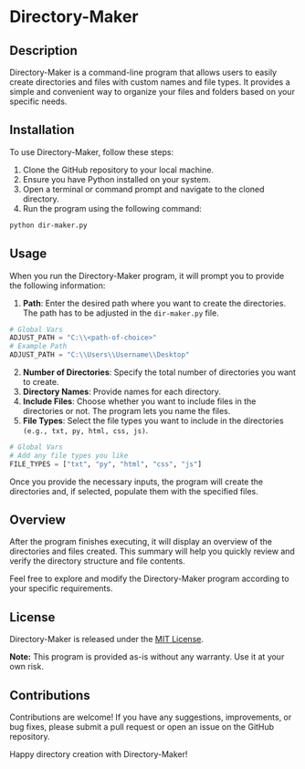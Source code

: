# Directory-Maker

## Description
Directory-Maker is a command-line program that allows users to easily create directories and files with custom names and file types. It provides a simple and convenient way to organize your files and folders based on your specific needs.

## Installation
To use Directory-Maker, follow these steps:

1. Clone the GitHub repository to your local machine.
2. Ensure you have Python installed on your system.
3. Open a terminal or command prompt and navigate to the cloned directory.
4. Run the program using the following command:

```bash
python dir-maker.py
```

## Usage
When you run the Directory-Maker program, it will prompt you to provide the following information:

1. **Path**: Enter the desired path where you want to create the directories. The path has to be adjusted in the `dir-maker.py` file.
```python
# Global Vars
ADJUST_PATH = "C:\\<path-of-choice>"
# Example Path
ADJUST_PATH = "C:\\Users\\Username\\Desktop"
```
2. **Number of Directories**: Specify the total number of directories you want to create.
3. **Directory Names**: Provide names for each directory.
4. **Include Files**: Choose whether you want to include files in the directories or not. The program lets you name the files.
5. **File Types**: Select the file types you want to include in the directories `(e.g., txt, py, html, css, js)`.
```python
# Global Vars
# Add any file types you like
FILE_TYPES = ["txt", "py", "html", "css", "js"]
```

Once you provide the necessary inputs, the program will create the directories and, if selected, populate them with the specified files.

## Overview
After the program finishes executing, it will display an overview of the directories and files created. This summary will help you quickly review and verify the directory structure and file contents.

Feel free to explore and modify the Directory-Maker program according to your specific requirements.

## License
Directory-Maker is released under the [MIT License](https://opensource.org/licenses/MIT).

**Note:** This program is provided as-is without any warranty. Use it at your own risk.

## Contributions
Contributions are welcome! If you have any suggestions, improvements, or bug fixes, please submit a pull request or open an issue on the GitHub repository.

Happy directory creation with Directory-Maker!
